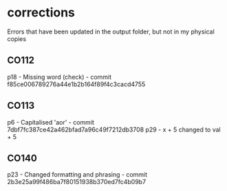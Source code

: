 # corrections

Errors that have been updated in the output folder, but not in my physical copies

## CO112

p18 - Missing word (check) - commit f85ce006789276a44e1b2b164f89f4c3cacd4755

## CO113

p6 - Capitalised 'aor' - commit 7dbf7fc387ce42a462bfad7a96c49f7212db3708
p29 - x + 5 changed to val + 5

## CO140

p23 - Changed formatting and phrasing - commit 2b3e25a99f486ba7f80151938b370ed7fc4b09b7